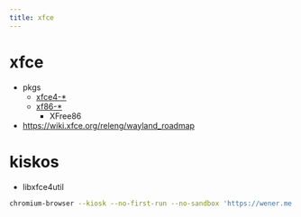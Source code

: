 ```yaml
---
title: xfce
---
```


# xfce

- pkgs
  - [xfce4-*](https://pkgs.alpinelinux.org/packages?name=xfce4-*&arch=x86_64)
  - [xf86-*](https://pkgs.alpinelinux.org/packages?name=xf86-*&arch=x86_64)
    - XFree86
- https://wiki.xfce.org/releng/wayland_roadmap

# kiskos

- libxfce4util

```bash
chromium-browser --kiosk --no-first-run --no-sandbox 'https://wener.me'
```
